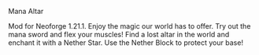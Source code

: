 Mana Altar

Mod for Neoforge 1.21.1. Enjoy the magic our world has to offer. Try out the mana sword and flex your muscles!
Find a lost altar in the world and enchant it with a Nether Star. Use the Nether Block to protect your base!
